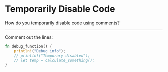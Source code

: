 # Temporarily Disable Code

How do you temporarily disable code using comments?

---

Comment out the lines:
```rust
fn debug_function() {
    println!("Debug info");
    // println!("Temporary disabled");
    // let temp = calculate_something();
}
```